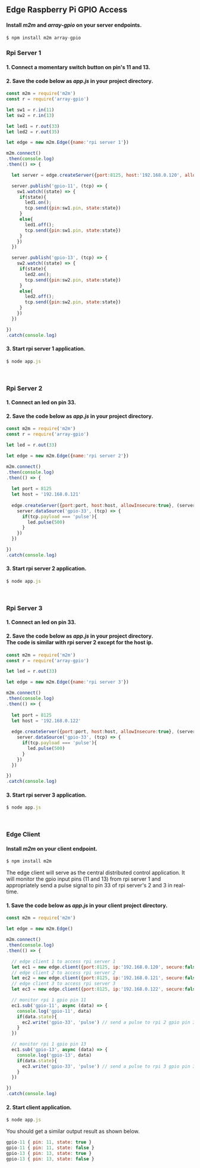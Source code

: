## Edge Raspberry Pi GPIO Access
[](assets/m2m-pub-sub.png)
[](https://raw.githubusercontent.com/EdoLabs/src2/master/quicktour.svg?sanitize=true)

#### Install *m2m* and *array-gpio* on your server endpoints.

```js
$ npm install m2m array-gpio
```

### Rpi Server 1 
#### 1. Connect a momentary switch button on pin's 11 and 13.
#### 2. Save the code below as *app.js* in your project directory. 

```js
const m2m = require('m2m')
const r = require('array-gpio')

let sw1 = r.in(11)
let sw2 = r.in(13)

let led1 = r.out(33)
let led2 = r.out(35)

let edge = new m2m.Edge({name:'rpi server 1'})

m2m.connect()
.then(console.log)
.then(() => {

  let server = edge.createServer({port:8125, host:'192.168.0.120', allowInsecure:true})

  server.publish('gpio-11', (tcp) => {
    sw1.watch((state) => {
     if(state){
       led1.on();
       tcp.send({pin:sw1.pin, state:state})     
     }
     else{
       led1.off();
       tcp.send({pin:sw1.pin, state:state})  
     }
    })
  })

  server.publish('gpio-13', (tcp) => {
    sw2.watch((state) => {
     if(state){
       led2.on();
       tcp.send({pin:sw2.pin, state:state})     
     }
     else{
       led2.off();
       tcp.send({pin:sw2.pin, state:state})  
     }
    })
  })

})
.catch(console.log)
```

#### 3. Start rpi server 1 application.

```js
$ node app.js
```
<br>

### Rpi Server 2

#### 1. Connect an led on pin 33.

#### 2. Save the code below as *app.js* in your project directory.

```js
const m2m = require('m2m')
const r = require('array-gpio')

let led = r.out(33)

let edge = new m2m.Edge({name:'rpi server 2'})

m2m.connect()
.then(console.log) 
.then(() => {
  
  let port = 8125	
  let host = '192.168.0.121'
    
  edge.createServer({port:port, host:host, allowInsecure:true}, (server) => {
    server.dataSource('gpio-33', (tcp) => {
      if(tcp.payload === 'pulse'){
        led.pulse(500)
      }
    })	
  })

})
.catch(console.log)
```

#### 3. Start rpi server 2 application.

```js
$ node app.js
```
<br>

### Rpi Server 3

#### 1. Connect an led on pin 33.
#### 2. Save the code below as *app.js* in your project directory. <br> The code is similar with rpi server 2 except for the host ip. 

```js
const m2m = require('m2m')
const r = require('array-gpio')

let led = r.out(33)

let edge = new m2m.Edge({name:'rpi server 3'})

m2m.connect()
.then(console.log)
.then(() => {
  
  let port = 8125	
  let host = '192.168.0.122'
    
  edge.createServer({port:port, host:host, allowInsecure:true}, (server) => {
    server.dataSource('gpio-33', (tcp) => {
      if(tcp.payload === 'pulse'){
        led.pulse(500)
      }
    })	
  })

})
.catch(console.log)
```

#### 3. Start rpi server 3 application.

```js
$ node app.js
```

<br>

### Edge Client

#### Install *m2m* on your client endpoint.

```js
$ npm install m2m
```

The edge client will serve as the central distributed control application. It will monitor the gpio input pins (11 and 13) from rpi server 1 and appropriately send a pulse signal to pin 33 of rpi server's 2 and 3 in real-time.  
#### 1. Save the code below as *app.js* in your client project directory.

```js
const m2m = require('m2m') 

let edge = new m2m.Edge()

m2m.connect()
.then(console.log)
.then(() => {

  // edge client 1 to access rpi server 1
  let ec1 = new edge.client({port:8125, ip:'192.168.0.120', secure:false})
  // edge client 2 to access rpi server 2
  let ec2 = new edge.client({port:8125, ip:'192.168.0.121', secure:false})
  // edge client 3 to access rpi server 3
  let ec3 = new edge.client({port:8125, ip:'192.168.0.122', secure:false}) 

  // monitor rpi 1 gpio pin 11 
  ec1.sub('gpio-11', async (data) => {
    console.log('gpio-11', data)
    if(data.state){
      ec2.write('gpio-33', 'pulse') // send a pulse to rpi 2 gpio pin 33
    }
  })

  // monitor rpi 1 gpio pin 13
  ec1.sub('gpio-13', async (data) => {
    console.log('gpio-13', data)
    if(data.state){
      ec3.write('gpio-33', 'pulse') // send a pulse to rpi 3 gpio pin 33
    }
  })

})
.catch(console.log)
```

#### 2. Start client application.
```js
$ node app.js
```
You should get a similar output result as shown below.
```js
gpio-11 { pin: 11, state: true }
gpio-11 { pin: 11, state: false }
gpio-13 { pin: 13, state: true }
gpio-13 { pin: 13, state: false }
```




